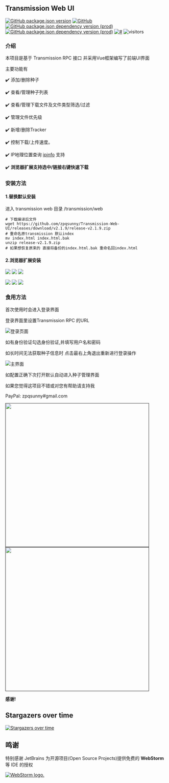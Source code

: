 ## Transmission Web UI

[![GitHub package.json version](https://img.shields.io/github/package-json/v/zpqsunny/Transmission-Web-UI)]()
[![GitHub](https://img.shields.io/github/license/zpqsunny/Transmission-Web-UI)]()
[![GitHub package.json dependency version (prod)](https://img.shields.io/github/package-json/dependency-version/zpqsunny/Transmission-Web-UI/vue)]()
[![GitHub package.json dependency version (prod)](https://img.shields.io/github/package-json/dependency-version/zpqsunny/Transmission-Web-UI/vuetify)]()
[![#](https://img.shields.io/badge/transmission-version%3E%3D2.4-success)]()
![visitors](https://visitor-badge.glitch.me/badge?page_id=zpqsunny.Transmission-Web-UI&left_color=green&right_color=red)

### 介绍
本项目是基于 Transmission RPC 接口
并采用Vue框架编写了前端UI界面

主要功能有

:heavy_check_mark: 添加/删除种子

:heavy_check_mark: 查看/管理种子列表

:heavy_check_mark: 查看/管理下载文件及文件类型筛选/过滤

:heavy_check_mark: 管理文件优先级

:heavy_check_mark: 新增/删除Tracker

:heavy_check_mark: 控制下载/上传速度。

:heavy_check_mark: IP地理位置查询 [ipinfo](https://ipinfo.io) 支持

:heavy_check_mark: **浏览器扩展支持选中/链接右键快速下载**

### 安装方法

#### 1.替换默认安装

进入 transmission web 目录 /transmission/web
```shell script
# 下载编译后文件
wget https://github.com/zpqsunny/Transmission-Web-UI/releases/download/v2.1.9/release-v2.1.9.zip
# 重命名原transmission 默认index
mv index.html index.html.bak
unzip release-v2.1.9.zip
# 如果想恢复原来的 直接将备份的index.html.bak 重命名回index.html
```
#### 2.浏览器扩展安装

[![](https://img.shields.io/chrome-web-store/v/kbpnojigbmopjjhokfbdeejefhniedlo)](https://chrome.google.com/webstore/detail/transmission-web-ui/kbpnojigbmopjjhokfbdeejefhniedlo)
[![](https://img.shields.io/chrome-web-store/rating/kbpnojigbmopjjhokfbdeejefhniedlo)](https://chrome.google.com/webstore/detail/transmission-web-ui/kbpnojigbmopjjhokfbdeejefhniedlo)
[![](https://img.shields.io/chrome-web-store/users/kbpnojigbmopjjhokfbdeejefhniedlo)](https://chrome.google.com/webstore/detail/transmission-web-ui/kbpnojigbmopjjhokfbdeejefhniedlo)

[![](https://img.shields.io/badge/dynamic/json?label=edge%20web%20store&prefix=v&query=%24.version&url=https%3A%2F%2Fmicrosoftedge.microsoft.com%2Faddons%2Fgetproductdetailsbycrxid%2Flffaomgjiombjbglofglnmckpghnobom)](https://microsoftedge.microsoft.com/addons/detail/transmission-web-ui/lffaomgjiombjbglofglnmckpghnobom)
[![](https://img.shields.io/badge/dynamic/json?label=rating&suffix=/5&query=%24.averageRating&url=https%3A%2F%2Fmicrosoftedge.microsoft.com%2Faddons%2Fgetproductdetailsbycrxid%2Flffaomgjiombjbglofglnmckpghnobom)](https://microsoftedge.microsoft.com/addons/detail/transmission-web-ui/lffaomgjiombjbglofglnmckpghnobom)
[![](https://img.shields.io/badge/dynamic/json?label=users&query=%24.activeInstallCount&url=https%3A%2F%2Fmicrosoftedge.microsoft.com%2Faddons%2Fgetproductdetailsbycrxid%2Flffaomgjiombjbglofglnmckpghnobom)](https://microsoftedge.microsoft.com/addons/detail/transmission-web-ui/lffaomgjiombjbglofglnmckpghnobom)

### 食用方法

首次使用时会进入登录界面

登录界面里设置Transmission RPC 的URL

![登录页面](./login.png)

如有身份验证勾选身份验证,并填写用户名和密码

如长时间无法获取种子信息时 点击最右上角退出重新进行登录操作

![主界面](./main.png)

如配置正确下次打开默认自动进入种子管理界面

如果您觉得这项目不错或对您有帮助请支持我

PayPal: zpqsunny#gmail.com

[<img src="https://raw.githubusercontent.com/zpqsunny/Transmission-Web-UI/main/src/assets/alipay.jpg" height="450">]()
[<img src="https://raw.githubusercontent.com/zpqsunny/Transmission-Web-UI/main/src/assets/weixin.jpg" height="450">]()

**感谢!**

## Stargazers over time

[![Stargazers over time](https://starchart.cc/zpqsunny/Transmission-Web-UI.svg)](https://starchart.cc/zpqsunny/Transmission-Web-UI)

## 鸣谢

特别感谢 JetBrains 为开源项目(Open Source Projects)提供免费的 **WebStorm** 等 IDE 的授权

[<img src="https://resources.jetbrains.com/storage/products/company/brand/logos/WebStorm.svg" alt="WebStorm logo.">](https://www.jetbrains.com/?from=zpqsunny)


